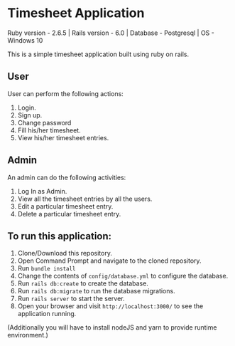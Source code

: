 # Timesheet Application

Ruby version - 2.6.5 | Rails version - 6.0 | Database - Postgresql | OS - Windows 10

This is a simple timesheet application built using ruby on rails.

## User
User can perform the following actions:
1. Login.
2. Sign up.
3. Change password
4. Fill his/her timesheet.
5. View his/her timesheet entries.

## Admin
An admin can do the following activities:
1. Log In as Admin.
2. View all the timesheet entries by all the users.
3. Edit a particular timesheet entry.
4. Delete a particular timesheet entry.

## To run this application:
1. Clone/Download this repository.
2. Open Command Prompt and navigate to the cloned repository.
3. Run `bundle install`
4. Change the contents of `config/database.yml` to configure the database.
5. Run `rails db:create` to create the database.
5. Run `rails db:migrate` to run the database migrations.
6. Run `rails server` to start the server.
7. Open your browser and visit `http://localhost:3000/` to see the application running.

(Additionally you will have to install nodeJS and yarn to provide runtime environment.)
